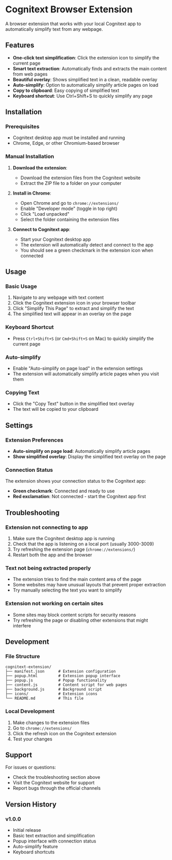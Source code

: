 # Cognitext Browser Extension

A browser extension that works with your local Cognitext app to automatically simplify text from any webpage.

## Features

- **One-click text simplification**: Click the extension icon to simplify the current page
- **Smart text extraction**: Automatically finds and extracts the main content from web pages
- **Beautiful overlay**: Shows simplified text in a clean, readable overlay
- **Auto-simplify**: Option to automatically simplify article pages on load
- **Copy to clipboard**: Easy copying of simplified text
- **Keyboard shortcut**: Use Ctrl+Shift+S to quickly simplify any page

## Installation

### Prerequisites

- Cognitext desktop app must be installed and running
- Chrome, Edge, or other Chromium-based browser

### Manual Installation

1. **Download the extension**:

   - Download the extension files from the Cognitext website
   - Extract the ZIP file to a folder on your computer

2. **Install in Chrome**:

   - Open Chrome and go to `chrome://extensions/`
   - Enable "Developer mode" (toggle in top right)
   - Click "Load unpacked"
   - Select the folder containing the extension files

3. **Connect to Cognitext app**:
   - Start your Cognitext desktop app
   - The extension will automatically detect and connect to the app
   - You should see a green checkmark in the extension icon when connected

## Usage

### Basic Usage

1. Navigate to any webpage with text content
2. Click the Cognitext extension icon in your browser toolbar
3. Click "Simplify This Page" to extract and simplify the text
4. The simplified text will appear in an overlay on the page

### Keyboard Shortcut

- Press `Ctrl+Shift+S` (or `Cmd+Shift+S` on Mac) to quickly simplify the current page

### Auto-simplify

- Enable "Auto-simplify on page load" in the extension settings
- The extension will automatically simplify article pages when you visit them

### Copying Text

- Click the "Copy Text" button in the simplified text overlay
- The text will be copied to your clipboard

## Settings

### Extension Preferences

- **Auto-simplify on page load**: Automatically simplify article pages
- **Show simplified overlay**: Display the simplified text overlay on the page

### Connection Status

The extension shows your connection status to the Cognitext app:

- **Green checkmark**: Connected and ready to use
- **Red exclamation**: Not connected - start the Cognitext app first

## Troubleshooting

### Extension not connecting to app

1. Make sure the Cognitext desktop app is running
2. Check that the app is listening on a local port (usually 3000-3009)
3. Try refreshing the extension page (`chrome://extensions/`)
4. Restart both the app and the browser

### Text not being extracted properly

- The extension tries to find the main content area of the page
- Some websites may have unusual layouts that prevent proper extraction
- Try manually selecting the text you want to simplify

### Extension not working on certain sites

- Some sites may block content scripts for security reasons
- Try refreshing the page or disabling other extensions that might interfere

## Development

### File Structure

```
cognitext-extension/
├── manifest.json      # Extension configuration
├── popup.html         # Extension popup interface
├── popup.js           # Popup functionality
├── content.js         # Content script for web pages
├── background.js      # Background script
├── icons/             # Extension icons
└── README.md          # This file
```

### Local Development

1. Make changes to the extension files
2. Go to `chrome://extensions/`
3. Click the refresh icon on the Cognitext extension
4. Test your changes

## Support

For issues or questions:

- Check the troubleshooting section above
- Visit the Cognitext website for support
- Report bugs through the official channels

## Version History

### v1.0.0

- Initial release
- Basic text extraction and simplification
- Popup interface with connection status
- Auto-simplify feature
- Keyboard shortcuts
